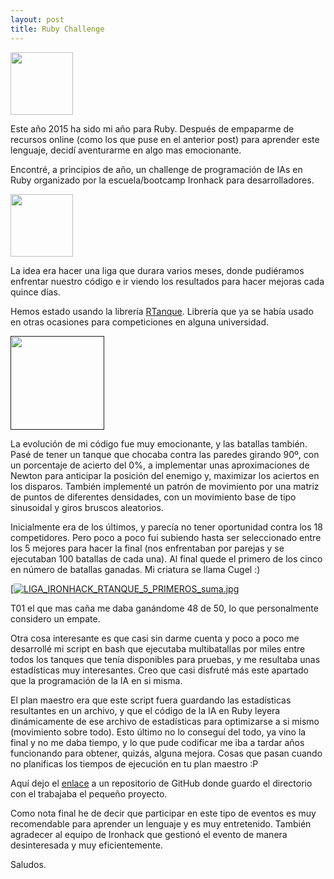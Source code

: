 ```yaml
---
layout: post
title: Ruby Challenge
---
```


<a href="https://es.wikipedia.org/wiki/Ruby"><img src="https://upload.wikimedia.org/wikipedia/commons/7/73/Ruby_logo.svg" align="top" height="100" ></a>

Este año 2015 ha sido mi año para Ruby. Después de empaparme de recursos online (como los que puse en el anterior post) para aprender este lenguaje, decidí aventurarme en algo mas emocionante.

Encontré, a principios de año, un challenge de programación de IAs en Ruby organizado por la escuela/bootcamp Ironhack para desarrolladores.

<a href="https://www.ironhack.com/en"><img src="https://pbs.twimg.com/profile_images/922856272332054528/UB_AjsnV.jpg" align="top" height="100" ></a>


La idea era hacer una liga que durara varios meses, donde pudiéramos enfrentar nuestro código e ir viendo los resultados para hacer mejoras cada quince días.

Hemos estado usando la librería [RTanque](https://github.com/awilliams/RTanque). Librería que ya se había usado en otras ocasiones para competiciones en alguna universidad.

<a href=""><img src="https://awilliams.github.io/images/rtanque.png" align="top" height="150" ></a>

La evolución de mi código fue muy emocionante, y las batallas también. Pasé de tener un tanque que chocaba contra las paredes girando 90º, con un porcentaje de acierto del 0%, a implementar unas aproximaciones de Newton para anticipar la posición del enemigo y, maximizar los aciertos en los disparos. También implementé un patrón de movimiento por una matriz de puntos de diferentes densidades, con un movimiento base de tipo sinusoidal y giros bruscos aleatorios.



Inicialmente era de los últimos, y parecía no tener oportunidad contra los 18 competidores. Pero poco a poco fui subiendo hasta ser seleccionado entre los 5 mejores para hacer la final (nos enfrentaban por parejas y se ejecutaban 100 batallas de cada una). Al final quede el primero de los cinco en número de batallas ganadas.
Mi criatura se llama Cugel :)

[[![LIGA_IRONHACK_RTANQUE_5_PRIMEROS_suma.jpg](https://s11.postimg.org/g7i3znomr/LIGA_IRONHACK_RTANQUE_5_PRIMEROS_suma.jpg)](https://postimg.org/image/qubx52wrz/)

T01 el que mas caña me daba ganándome 48 de 50, lo que personalmente considero un empate.

Otra cosa interesante es que casi sin darme cuenta y poco a poco me desarrollé mi script en bash que ejecutaba multibatallas por miles entre todos los tanques que tenía disponibles para pruebas, y me resultaba unas estadísticas muy interesantes. Creo que casi disfruté más este apartado que la programación de la IA en si misma.

El plan maestro era que este script fuera guardando las estadísticas resultantes en un archivo, y que el código de la IA en Ruby leyera dinámicamente de ese archivo de estadísticas para optimizarse a si mismo (movimiento sobre todo). Esto último no lo conseguí del todo, ya vino la final y no me daba tiempo, y lo que pude codificar me iba a tardar años funcionando para obtener, quizás, alguna mejora. Cosas que pasan cuando no planificas los tiempos de ejecución en tu plan maestro :P

Aquí dejo el [enlace](https://github.com/RadW2020/RTanque) a un repositorio de GitHub donde guardo el directorio con el trabajaba el pequeño proyecto.

Como nota final he de decir que participar en este tipo de eventos es muy recomendable para aprender un lenguaje y es muy entretenido.
También agradecer al equipo de Ironhack que gestionó el evento de manera desinteresada y muy eficientemente.

Saludos.
